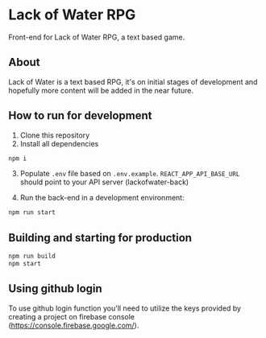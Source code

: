 # Lack of Water RPG

Front-end for Lack of Water RPG, a text based game.

## About

Lack of Water is a text based RPG, it's on initial stages of development and hopefully more content will be added in the near future.

## How to run for development

1. Clone this repository
2. Install all dependencies

```bash
npm i
```

3. Populate `.env` file based on `.env.example`. `REACT_APP_API_BASE_URL` should point to your API server (lackofwater-back)

4. Run the back-end in a development environment:

```bash
npm run start
```

## Building and starting for production

```bash
npm run build
npm start
```

## Using github login

To use github login function you'll need to utilize the keys provided by creating a project on firebase console (https://console.firebase.google.com/).